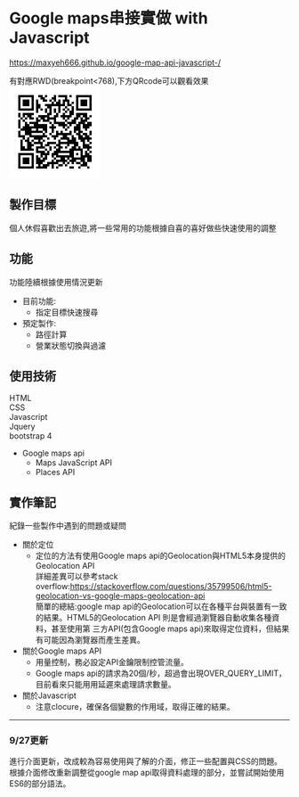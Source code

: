# Google maps串接實做 with Javascript
https://maxyeh666.github.io/google-map-api-javascript-/  

有對應RWD(breakpoint<768),下方QRcode可以觀看效果  
<img src="https://github.com/maxyeh666/google-map-api-javascript-/blob/master/qrcode.png">

## 製作目標
個人休假喜歡出去旅遊,將一些常用的功能根據自喜的喜好做些快速使用的調整

## 功能
功能陸續根據使用情況更新

* 目前功能:
  - 指定目標快速搜尋
* 預定製作:
  - 路徑計算
  - 營業狀態切換與過濾

## 使用技術
HTML  
CSS  
Javascript  
Jquery    
bootstrap 4  
* Google maps api
  - Maps JavaScript API
  - Places API

## 實作筆記

紀錄一些製作中遇到的問題或疑問

* 關於定位
  - 定位的方法有使用Google maps api的Geolocation與HTML5本身提供的Geolocation API  
  詳細差異可以參考stack overflow:https://stackoverflow.com/questions/35799506/html5-geolocation-vs-google-maps-geolocation-api   
  簡單的總結:google map api的Geolocation可以在各種平台與裝置有一致的結果。HTML5的Geolocation API 則是會經過瀏覽器自動收集各種資料，甚至使用第     三方API(包含Google maps api)來取得定位資料，但結果有可能因為瀏覽器而產生差異。
* 關於Google maps API
  - 用量控制，務必設定API金鑰限制控管流量。
  - Google maps api的請求為20個/秒，超過會出現OVER_QUERY_LIMIT，目前看來只能用用延遲來處理請求數量。
* 關於Javascript
  - 注意clocure，確保各個變數的作用域，取得正確的結果。  
------------------------------------------------
### 9/27更新

進行介面更新，改成較為容易使用與了解的介面，修正一些配置與CSS的問題。  
根據介面修改重新調整從google map api取得資料處理的部分，並嘗試開始使用ES6的部分語法。  
